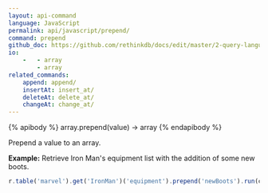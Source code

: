 ```yaml
---
layout: api-command 
language: JavaScript
permalink: api/javascript/prepend/
command: prepend 
github_doc: https://github.com/rethinkdb/docs/edit/master/2-query-language/api/javascript/document-manipulation/prepend.md
io:
    -   - array
        - array
related_commands:
    append: append/
    insertAt: insert_at/
    deleteAt: delete_at/
    changeAt: change_at/
---
```


{% apibody %}
array.prepend(value) &rarr; array
{% endapibody %}

Prepend a value to an array.

__Example:__ Retrieve Iron Man's equipment list with the addition of some new boots.

```js
r.table('marvel').get('IronMan')('equipment').prepend('newBoots').run(conn, callback)
```


